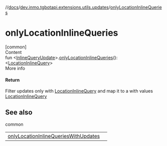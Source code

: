 //[docs](../../index.md)/[dev.inmo.tgbotapi.extensions.utils.updates](index.md)/[onlyLocationInlineQueries](only-location-inline-queries.md)



# onlyLocationInlineQueries  
[common]  
Content  
fun <[InlineQueryUpdate](../dev.inmo.tgbotapi.types.update/-inline-query-update/index.md)>.[onlyLocationInlineQueries](only-location-inline-queries.md)(): <[LocationInlineQuery](../dev.inmo.tgbotapi.types.InlineQueries.query/-location-inline-query/index.md)>  
More info  


#### Return  


Filter updates only with [LocationInlineQuery](../dev.inmo.tgbotapi.types.InlineQueries.query/-location-inline-query/index.md) and map it to a  with values [LocationInlineQuery](../dev.inmo.tgbotapi.types.InlineQueries.query/-location-inline-query/index.md)



## See also  
  
common  
  
| | |
|---|---|
| <a name="dev.inmo.tgbotapi.extensions.utils.updates//onlyLocationInlineQueries/kotlinx.coroutines.flow.Flow[dev.inmo.tgbotapi.types.update.InlineQueryUpdate]#/PointingToDeclaration/"></a>[onlyLocationInlineQueriesWithUpdates](only-location-inline-queries-with-updates.md)| <a name="dev.inmo.tgbotapi.extensions.utils.updates//onlyLocationInlineQueries/kotlinx.coroutines.flow.Flow[dev.inmo.tgbotapi.types.update.InlineQueryUpdate]#/PointingToDeclaration/"></a>|
  
  



